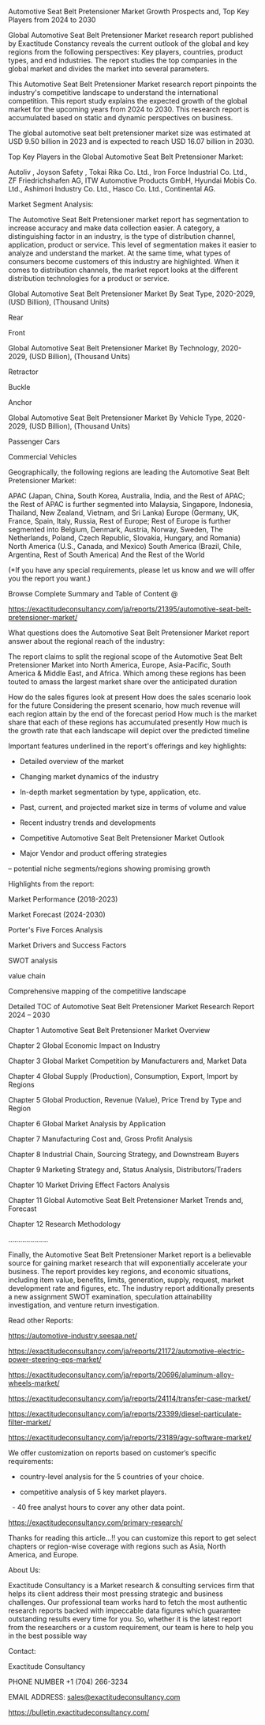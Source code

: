 Automotive Seat Belt Pretensioner Market Growth Prospects and, Top Key Players from 2024 to 2030

Global Automotive Seat Belt Pretensioner Market research report published by Exactitude Constancy reveals the current outlook of the global and key regions from the following perspectives: Key players, countries, product types, and end industries. The report studies the top companies in the global market and divides the market into several parameters.

This Automotive Seat Belt Pretensioner Market research report pinpoints the industry's competitive landscape to understand the international competition. This report study explains the expected growth of the global market for the upcoming years from 2024 to 2030. This research report is accumulated based on static and dynamic perspectives on business.

The global automotive seat belt pretensioner market size was estimated at USD 9.50 billion in 2023 and is expected to reach USD 16.07 billion in 2030.

Top Key Players in the Global Automotive Seat Belt Pretensioner Market:

Autoliv , Joyson Safety , Tokai Rika Co. Ltd., Iron Force Industrial Co. Ltd., ZF Friedrichshafen AG, ITW Automotive Products GmbH, Hyundai Mobis Co. Ltd., Ashimori Industry Co. Ltd., Hasco Co. Ltd., Continental AG.

Market Segment Analysis:

The Automotive Seat Belt Pretensioner market report has segmentation to increase accuracy and make data collection easier. A category, a distinguishing factor in an industry, is the type of distribution channel, application, product or service. This level of segmentation makes it easier to analyze and understand the market. At the same time, what types of consumers become customers of this industry are highlighted. When it comes to distribution channels, the market report looks at the different distribution technologies for a product or service.

Global Automotive Seat Belt Pretensioner Market By Seat Type, 2020-2029, (USD Billion), (Thousand Units)

Rear

Front

Global Automotive Seat Belt Pretensioner Market By Technology, 2020-2029, (USD Billion), (Thousand Units)

Retractor

Buckle

Anchor

Global Automotive Seat Belt Pretensioner Market By Vehicle Type, 2020-2029, (USD Billion), (Thousand Units)

Passenger Cars

Commercial Vehicles

Geographically, the following regions are leading the Automotive Seat Belt Pretensioner Market:

APAC (Japan, China, South Korea, Australia, India, and the Rest of APAC; the Rest of APAC is further segmented into Malaysia, Singapore, Indonesia, Thailand, New Zealand, Vietnam, and Sri Lanka)
Europe (Germany, UK, France, Spain, Italy, Russia, Rest of Europe; Rest of Europe is further segmented into Belgium, Denmark, Austria, Norway, Sweden, The Netherlands, Poland, Czech Republic, Slovakia, Hungary, and Romania)
North America (U.S., Canada, and Mexico)
South America (Brazil, Chile, Argentina, Rest of South America)
And the Rest of the World

(*If you have any special requirements, please let us know and we will offer you the report you want.)

Browse Complete Summary and Table of Content @

https://exactitudeconsultancy.com/ja/reports/21395/automotive-seat-belt-pretensioner-market/

What questions does the Automotive Seat Belt Pretensioner Market report answer about the regional reach of the industry:

The report claims to split the regional scope of the Automotive Seat Belt Pretensioner Market into North America, Europe, Asia-Pacific, South America & Middle East, and Africa. Which among these regions has been touted to amass the largest market share over the anticipated duration

How do the sales figures look at present How does the sales scenario look for the future
Considering the present scenario, how much revenue will each region attain by the end of the forecast period
How much is the market share that each of these regions has accumulated presently
How much is the growth rate that each landscape will depict over the predicted timeline

Important features underlined in the report's offerings and key highlights:

- Detailed overview of the market

- Changing market dynamics of the industry

- In-depth market segmentation by type, application, etc.

- Past, current, and projected market size in terms of volume and value

- Recent industry trends and developments

- Competitive Automotive Seat Belt Pretensioner Market Outlook

- Major Vendor and product offering strategies

– potential niche segments/regions showing promising growth

Highlights from the report:

Market Performance (2018-2023)

Market Forecast (2024-2030)

Porter's Five Forces Analysis

Market Drivers and Success Factors

SWOT analysis

value chain

Comprehensive mapping of the competitive landscape

Detailed TOC of Automotive Seat Belt Pretensioner Market Research Report 2024 – 2030

Chapter 1 Automotive Seat Belt Pretensioner Market Overview

Chapter 2 Global Economic Impact on Industry

Chapter 3 Global Market Competition by Manufacturers and, Market Data

Chapter 4 Global Supply (Production), Consumption, Export, Import by Regions

Chapter 5 Global Production, Revenue (Value), Price Trend by Type and Region

Chapter 6 Global Market Analysis by Application

Chapter 7 Manufacturing Cost and, Gross Profit Analysis

Chapter 8 Industrial Chain, Sourcing Strategy, and Downstream Buyers

Chapter 9 Marketing Strategy and, Status Analysis, Distributors/Traders

Chapter 10 Market Driving Effect Factors Analysis

Chapter 11 Global Automotive Seat Belt Pretensioner Market Trends and, Forecast

Chapter 12 Research Methodology

………………..

Finally, the Automotive Seat Belt Pretensioner Market report is a believable source for gaining market research that will exponentially accelerate your business. The report provides key regions, and economic situations, including item value, benefits, limits, generation, supply, request, market development rate and figures, etc. The industry report additionally presents a new assignment SWOT examination, speculation attainability investigation, and venture return investigation.

Read other Reports:

https://automotive-industry.seesaa.net/

https://exactitudeconsultancy.com/ja/reports/21172/automotive-electric-power-steering-eps-market/

https://exactitudeconsultancy.com/ja/reports/20696/aluminum-alloy-wheels-market/

https://exactitudeconsultancy.com/ja/reports/24114/transfer-case-market/

https://exactitudeconsultancy.com/ja/reports/23399/diesel-particulate-filter-market/

https://exactitudeconsultancy.com/ja/reports/23189/agv-software-market/

We offer customization on reports based on customer’s specific requirements:

- country-level analysis for the 5 countries of your choice.

- competitive analysis of 5 key market players.

  - 40 free analyst hours to cover any other data point.

https://exactitudeconsultancy.com/primary-research/

Thanks for reading this article...!! you can customize this report to get select chapters or region-wise coverage with regions such as Asia, North America, and Europe.

About Us:

Exactitude Consultancy is a Market research & consulting services firm that helps its client address their most pressing strategic and business challenges. Our professional team works hard to fetch the most authentic research reports backed with impeccable data figures which guarantee outstanding results every time for you. So, whether it is the latest report from the researchers or a custom requirement, our team is here to help you in the best possible way

Contact:

Exactitude Consultancy

PHONE NUMBER +1 (704) 266-3234

EMAIL ADDRESS: sales@exactitudeconsultancy.com

https://bulletin.exactitudeconsultancy.com/
